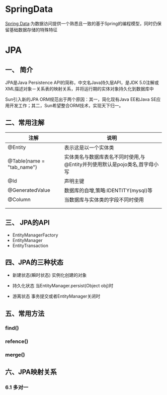 # SpringData
[Spring Data](https://spring.io/projects/spring-data#overview):为数据访问提供一个熟悉且一致的基于Spring的编程模型，同时仍保留基础数据存储的特殊特征

# JPA
## 一、 简介
JPA是Java Persistence API的简称，中文名Java持久层API，是JDK 5.0注解或XML描述对象－关系表的映射关系，并将运行期的实体对象持久化到数据库中

Sun引入新的JPA ORM规范出于两个原因：其一，简化现有Java EE和Java SE应用开发工作；其二，Sun希望整合ORM技术，实现天下归一。
## 二、常用注解

| 注解                      | 说明                                                         |
| ------------------------- | ------------------------------------------------------------ |
| @Entity                   | 表示这是以一个实体类                                         |
| @Table(name = "tab_name") | 实体类名与数据库表名不同时使用,与@Entity并列使用默认是pojo类名,首字母小写 |
| @Id                       | 声明主键                                                     |
| @GeneratedValue           | 数据库的自增,策略:IDENTITY(mysql)等                          |
| @Column                   | 当数据库与实体类的字段不同时使用                             |
|                           |                                                              |
|                           |                                                              |
## 三、 JPA的API
+ EntityManagerFactory
+ EntityManager
+ EntityTransaction
## 四、JPA的三种状态
+ 新建状态(瞬时状态)
实例化创建的对象

+ 持久化状态
当EntityManager.persist(Object obj)时

+ 游离状态
事务提交或者EntityManager关闭时
## 五、常用方法
### find()
### refence()
### merge()
## 六、JPA映射关系
### 6.1 多对一
